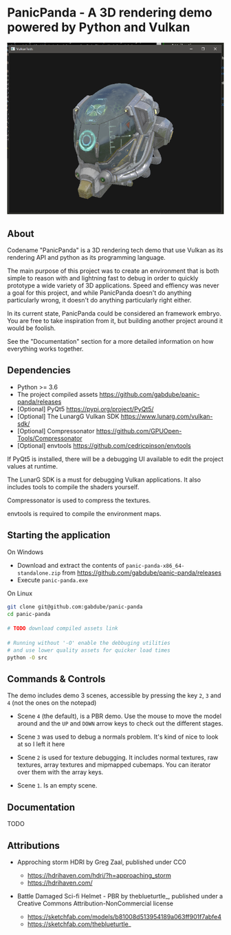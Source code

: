 # PanicPanda - A 3D rendering demo powered by Python and Vulkan

![A helmet renderer by panic panda](/demo.png "Image")  

## About

Codename "PanicPanda" is a 3D rendering tech demo that use Vulkan as its rendering API and python as its programming language.

The main purpose of this project was to create an environment that is both simple to reason with and lightning fast to debug in order to quickly prototype a wide variety of 3D applications. Speed and effiency was never a goal for this project, and while PanicPanda doesn't do anything particularly wrong, it doesn't do anything particularly right either.

In its current state, PanicPanda could be considered an framework embryo. You are free to take inspiration from it, but building another project around it would be foolish.

See the "Documentation" section for a more detailed information on how everything works together.

## Dependencies

* Python >= 3.6
* The project compiled assets https://github.com/gabdube/panic-panda/releases
* [Optional] PyQt5 https://pypi.org/project/PyQt5/
* [Optional] The LunargG Vulkan SDK https://www.lunarg.com/vulkan-sdk/
* [Optional] Compressonator https://github.com/GPUOpen-Tools/Compressonator
* [Optional] envtools https://github.com/cedricpinson/envtools

If PyQt5 is installed, there will be a debugging UI available to edit the project values at runtime.

The LunarG SDK is a must for debugging Vulkan applications. It also includes tools to compile the shaders yourself.

Compressonator is used to compress the textures.

envtools is required to compile the environment maps.

## Starting the application

On Windows

* Download and extract the contents of `panic-panda-x86_64-standalone.zip` from https://github.com/gabdube/panic-panda/releases
* Execute `panic-panda.exe`

On Linux

```sh
git clone git@github.com:gabdube/panic-panda
cd panic-panda

# TODO download compiled assets link

# Running without '-O' enable the debbuging utilities
# and use lower quality assets for quicker load times
python -O src  
```

## Commands & Controls

The demo includes demo 3 scenes, accessible by pressing the key `2`, `3` and `4` (not the ones on the notepad)

* Scene `4` (the default), is a PBR demo. Use the mouse to move the model around and the `UP` and `DOWN` arrow keys to check out the different stages.

* Scene `3` was used to debug a normals problem. It's kind of nice to look at so I left it here

* Scene `2` is used for texture debugging. It includes normal textures, raw textures, array textures and mipmapped cubemaps. You can iterator over them with the array keys.

* Scene `1`. Is an empty scene.

## Documentation

TODO

## Attributions

* Approching storm HDRI by Greg Zaal, published under CC0
  * https://hdrihaven.com/hdri/?h=approaching_storm
  * https://hdrihaven.com/

* Battle Damaged Sci-fi Helmet - PBR by theblueturtle_, published under a Creative Commons Attribution-NonCommercial license
  * https://sketchfab.com/models/b81008d513954189a063ff901f7abfe4
  * https://sketchfab.com/theblueturtle_
